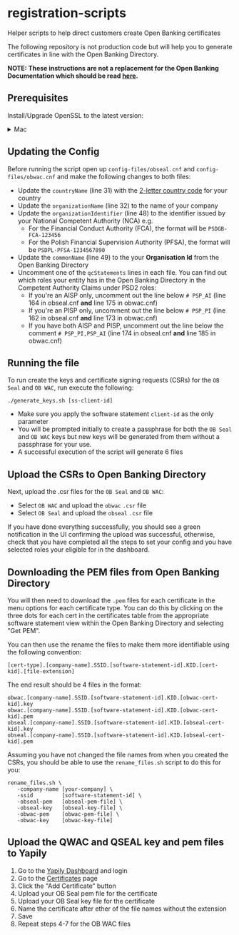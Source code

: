 # registration-scripts
Helper scripts to help direct customers create Open Banking certificates

The following repository is not production code but will help you to generate certificates in line with the Open Banking Directory. 

__NOTE: These instructions are not a replacement for the Open Banking Documentation which should be read [here](https://openbanking.atlassian.net/wiki/spaces/DZ/pages/1150124033/Directory+2.0+Technical+Overview+v1.5?preview=/1150124033/1731199716/OpenSSL%20eIDAS%20PSD2%20Certificate%20Signing%20Request%20Profiles%20Issue%202_3.pdf).__

## Prerequisites 

Install/Upgrade OpenSSL to the latest version:

<details>
<summary>Mac</summary>
    <code>
    brew install libressl
    </code>
    <br>OR<br>
    <code>
    brew upgrade libressl
    </code>
</details>

## Updating the Config

Before running the script open up `config-files/obseal.cnf` and `config-files/obwac.cnf` and make the following changes to both files:

- Update the `countryName` (line 31) with the [2-letter country code](https://www.nationsonline.org/oneworld/country_code_list.htm) for your country
- Update the `organizationName` (line 32) to the name of your company
- Update the `organizationIdentifier` (line 48) to the identifier issued by your National Competent Authority (NCA) e.g.
    - For the Financial Conduct Authority (FCA), the format will be `PSDGB-FCA-123456`
    - For the Polish Financial Supervision Authority (PFSA), the format will be `PSDPL-PFSA-1234567890`
- Update the `commonName` (line 49) to the your **Organisation Id** from the Open Banking Directory
- Uncomment one of the `qcStatements` lines in each file. You can find out which roles your entity has in the Open Banking Directory in the
Competent Authority Claims under PSD2 roles: 
    - If you're an AISP only, uncomment out the line below `# PSP_AI` (line 164 in obseal.cnf **and** line 175 in obwac.cnf)
    - If you're an PISP only, uncomment out the line below `# PSP_PI` (line 162 in obseal.cnf **and**  line 173 in obwac.cnf)
    - If you have both AISP and PISP, uncomment out the line below the comment `# PSP_PI,PSP_AI` (line 174 in obseal.cnf **and**  line 185 in obwac.cnf)

## Running the file

To run create the keys and certificate signing requests (CSRs) for the `OB Seal` and `OB WAC`, run execute the following:

```
./generate_keys.sh [ss-client-id]
```

- Make sure you apply the software statement `client-id` as the only parameter
- You will be prompted initially to create a passphrase for both the `OB Seal` and `OB WAC` keys but new keys will be generated from them without a passphrase for your use.
- A successful execution of the script will generate 6 files

## Upload the CSRs to Open Banking Directory

Next, upload the .csr files for the `OB Seal` and `OB WAC`:
- Select `OB WAC` and upload the `obwac` `.csr` file
- Select `OB Seal` and upload the `obseal` `.csr` file

If you have done everything successfully, you should see a green notification in the UI confirming the upload was successful, otherwise, check that
you have completed all the steps to set your config and you have selected roles your eligible for in the dashboard.

## Downloading the PEM files from Open Banking Directory

You will then need to download the `.pem` files for each certificate in the menu options for each certificate type. You can do this by clicking on the three dots for each cert in the certificates table from the appropriate software statement view within the Open Banking Directory and selecting "Get PEM". 

You can then use the rename the files to make them more identifiable using the following convention:

```
[cert-type].[company-name].SSID.[software-statement-id].KID.[cert-kid].[file-extension]
```

The end result should be 4 files in the format:

```
obwac.[company-name].SSID.[software-statement-id].KID.[obwac-cert-kid].key
obwac.[company-name].SSID.[software-statement-id].KID.[obwac-cert-kid].pem
obseal.[company-name].SSID.[software-statement-id].KID.[obseal-cert-kid].key
obseal.[company-name].SSID.[software-statement-id].KID.[obseal-cert-kid].pem
```

Assuming you have not changed the file names from when you created the CSRs, you should be able to use the `rename_files.sh` script to do this for you:

```
rename_files.sh \
   -company-name [your-company] \
   -ssid         [software-statement-id] \
   -obseal-pem   [obseal-pem-file] \
   -obseal-key   [obseal-key-file] \
   -obwac-pem    [obwac-pem-file] \
   -obwac-key    [obwac-key-file]
```

## Upload the QWAC and QSEAL key and pem files to Yapily

1. Go to the [Yapily Dashboard](https://dashboard.yapily.com/) and login
2. Go to the [Certificates](https://dashboard.yapily.com/#!certificates) page 
3. Click the "Add Certificate" button
4. Upload your OB Seal pem file for the certificate
5. Upload your OB Seal key file for the certificate 
6. Name the certificate after ether of the file names without the extension 
7. Save 
8. Repeat steps 4-7 for the OB WAC files
